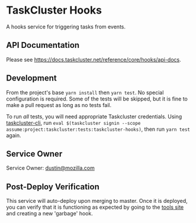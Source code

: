 TaskCluster Hooks
=================

A hooks service for triggering tasks from events.

API Documentation
-----------------
Please see https://docs.taskcluster.net/reference/core/hooks/api-docs.

Development
-----------

From the project's base ``yarn install`` then ``yarn test``.
No special configuration is required.
Some of the tests will be skipped, but it is fine to make a pull request as long as no tests fail.

To run *all* tests, you will need appropriate Taskcluster credentials.
Using [taskcluster-cli](https://github.com/taskcluster/taskcluster-cli), run `eval $(taskcluster signin --scope assume:project:taskcluster:tests:taskcluster-hooks)`, then run `yarn test` again.

Service Owner
-------------

Service Owner: dustin@mozilla.com

Post-Deploy Verification
------------------------
This service will auto-deploy upon merging to master. Once it is deployed, you
can verify that it is functioning as expected by going to the [tools site](https://tools.taskcluster.net/hooks/)
and creating a new 'garbage' hook.
